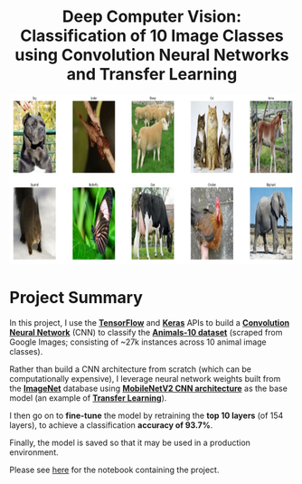 <h1 align="center">Deep Computer Vision:<br>
Classification of 10 Image Classes using Convolution Neural Networks and Transfer Learning</h1>
<p align="center"><img src="https://github.com/three14consulting/Python/blob/main/DeepComputerVision/images/Animals-10.JPG?raw=true" height="300"></p>
<h1><a id='0.0'> Project Summary</a></h1>

In this project, I use the [**TensorFlow**](https://www.tensorflow.org/) and [**Keras**](https://keras.io/) APIs to build a [**Convolution Neural Network**](https://en.wikipedia.org/wiki/Convolutional_neural_network) (CNN) to classify the [**Animals-10 dataset**](https://www.kaggle.com/alessiocorrado99/animals10) (scraped from Google Images; consisting of ~27k instances across 10 animal image classes).

Rather than build a CNN architecture from scratch (which can be computationally expensive), I leverage neural network weights built from the [**ImageNet**](https://en.wikipedia.org/wiki/ImageNet) database using [**MobileNetV2 CNN architecture**](https://arxiv.org/abs/1801.04381) as the base model (an example of [**Transfer Learning**](https://en.wikipedia.org/wiki/Transfer_learning)).

I then go on to **fine-tune** the model by retraining the **top 10 layers** (of 154 layers), to achieve a classification **accuracy of 93.7%**.

Finally, the model is saved so that it may be used in a production environment.

Please see [here](https://github.com/three14consulting/Python/blob/main/DeepComputerVision/animals-10-v2.ipynb) for the notebook containing the project.
